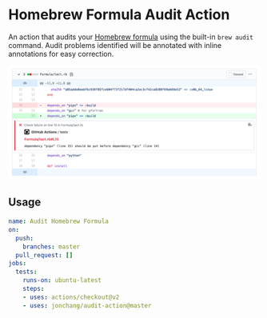 # Homebrew Formula Audit Action

An action that audits your [Homebrew formula](https://brew.sh) using the built-in `brew audit` command. Audit problems identified will be annotated with inline annotations for easy correction.

![Example of an audit action with inline annotations](audit-example.png)

## Usage

```yaml
name: Audit Homebrew Formula
on:
  push:
    branches: master
  pull_request: []
jobs:
  tests:
    runs-on: ubuntu-latest
    steps:
    - uses: actions/checkout@v2
    - uses: jonchang/audit-action@master
```
